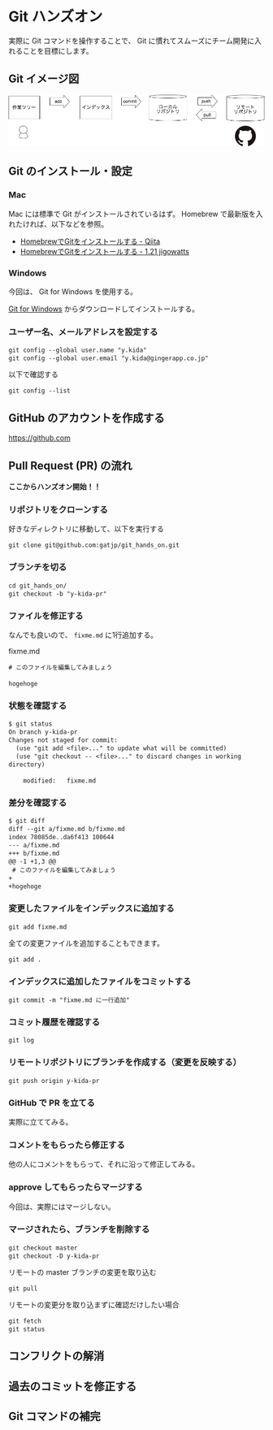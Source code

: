 # Git ハンズオン

実際に Git コマンドを操作することで、 Git に慣れてスムーズにチーム開発に入れることを目標にします。

## Git イメージ図

![Git Image](./img/git.png)

## Git のインストール・設定

### Mac

Mac には標準で Git がインストールされているはず。
Homebrew で最新版を入れたければ、以下などを参照。

- [HomebrewでGitをインストールする \- Qiita](https://qiita.com/micheleno13/items/133aee005ae37c28960e)
- [HomebrewでGitをインストールする \- 1\.21 jigowatts](http://sh-yoshida.hatenablog.com/entry/2017/02/11/213323)

### Windows

今回は、 Git for Windows を使用する。

[Git for Windows](https://git-for-windows.github.io/) からダウンロードしてインストールする。

### ユーザー名、メールアドレスを設定する

```
git config --global user.name "y.kida"
git config --global user.email "y.kida@gingerapp.co.jp"
```

以下で確認する

```
git config --list
```

## GitHub のアカウントを作成する

https://github.com

## Pull Request (PR) の流れ

**ここからハンズオン開始！！**

### リポジトリをクローンする

好きなディレクトリに移動して、以下を実行する

```
git clone git@github.com:gatjp/git_hands_on.git
```

### ブランチを切る

```
cd git_hands_on/
git checkout -b "y-kida-pr"
```

### ファイルを修正する

なんでも良いので、 `fixme.md` に1行追加する。

fixme.md

```
# このファイルを編集してみましょう

hogehoge
```

### 状態を確認する

```
$ git status
On branch y-kida-pr
Changes not staged for commit:
  (use "git add <file>..." to update what will be committed)
  (use "git checkout -- <file>..." to discard changes in working directory)

	modified:   fixme.md
```

### 差分を確認する

```
$ git diff
diff --git a/fixme.md b/fixme.md
index 78085de..da6f413 100644
--- a/fixme.md
+++ b/fixme.md
@@ -1 +1,3 @@
 # このファイルを編集してみましょう
+
+hogehoge
```

### 変更したファイルをインデックスに追加する

```
git add fixme.md
```

全ての変更ファイルを追加することもできます。

```
git add .
```

### インデックスに追加したファイルをコミットする

```
git commit -m "fixme.md に一行追加"
```

### コミット履歴を確認する

```
git log
```

### リモートリポジトリにブランチを作成する（変更を反映する）

```
git push origin y-kida-pr
```

### GitHub で PR を立てる

実際に立ててみる。

### コメントをもらったら修正する

他の人にコメントをもらって、それに沿って修正してみる。

### approve してもらったらマージする

今回は、実際にはマージしない。

### マージされたら、ブランチを削除する

```
git checkout master
git checkout -D y-kida-pr
```

リモートの master ブランチの変更を取り込む

```
git pull
```

リモートの変更分を取り込まずに確認だけしたい場合

```
git fetch
git status
```

## コンフリクトの解消

## 過去のコミットを修正する

## Git コマンドの補完
